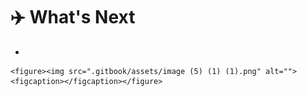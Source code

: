 # ✈️ What's Next

*

    <figure><img src=".gitbook/assets/image (5) (1) (1).png" alt=""><figcaption></figcaption></figure>
